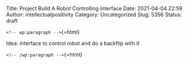 Title: Project Build A Robot Controlling Interface
Date: 2021-04-04 22:59
Author: intellectualpositivity
Category: Uncategorized
Slug: 5356
Status: draft

`<!-- wp:paragraph -->`{=html}

Idea: interface to control robot and do a backflip with it

`<!-- /wp:paragraph -->`{=html}
